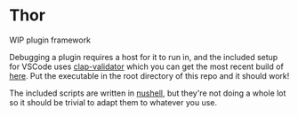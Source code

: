 # Thor

WIP plugin framework

Debugging a plugin requires a host for it to run in, and the included setup for VSCode uses [clap-validator](https://github.com/free-audio/clap-validator?tab=readme-ov-file) which you can get the most recent build of [here](https://nightly.link/free-audio/clap-validator/workflows/build/master). Put the executable in the root directory of this repo and it should work!

The included scripts are written in [nushell](https://www.nushell.sh), but they're not doing a whole lot so it should be trivial to adapt them to whatever you use.
